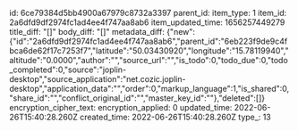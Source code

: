 id: 6ce79384d5bb4900a67979c8732a3397
parent_id: 
item_type: 1
item_id: 2a6dfd9df2974fc1ad4ee4f747aa8ab6
item_updated_time: 1656257449279
title_diff: "[]"
body_diff: "[]"
metadata_diff: {"new":{"id":"2a6dfd9df2974fc1ad4ee4f747aa8ab6","parent_id":"6eb223f9de9c4fbca6de62f17c7253f7","latitude":"50.03430920","longitude":"15.78119940","altitude":"0.0000","author":"","source_url":"","is_todo":0,"todo_due":0,"todo_completed":0,"source":"joplin-desktop","source_application":"net.cozic.joplin-desktop","application_data":"","order":0,"markup_language":1,"is_shared":0,"share_id":"","conflict_original_id":"","master_key_id":""},"deleted":[]}
encryption_cipher_text: 
encryption_applied: 0
updated_time: 2022-06-26T15:40:28.260Z
created_time: 2022-06-26T15:40:28.260Z
type_: 13